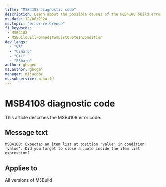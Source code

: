 ```yaml
---
title: "MSB4108 diagnostic code"
description: Learn about the possible causes of the MSB4108 build error, and get troubleshooting tips.
ms.date: 12/06/2024
ms.topic: "error-reference"
f1_keywords:
 - MSB4108
 - MSBuild.IllFormedItemListQuoteInCondition
dev_langs:
  - "VB"
  - "CSharp"
  - "C++"
  - "FSharp"
author: ghogen
ms.author: ghogen
manager: mijacobs
ms.subservice: msbuild
---
```


# MSB4108 diagnostic code

<!-- :::ErrorDefinitionDescription::: -->
<!-- :::editable-content name="introDescription"::: -->
This article describes the MSB4108 error code.
<!-- :::editable-content-end::: -->

## Message text

`MSB4108: Expected an item list at position 'value' in condition 'value'. Did you forget to close a quote inside the item list expression?`

<!-- :::editable-content name="postOutputDescription"::: -->
<!--
{StrBegin="MSB4108: "}
-->
<!-- :::editable-content-end::: -->
<!-- :::ErrorDefinitionDescription-end::: -->

## Applies to

All versions of MSBuild
